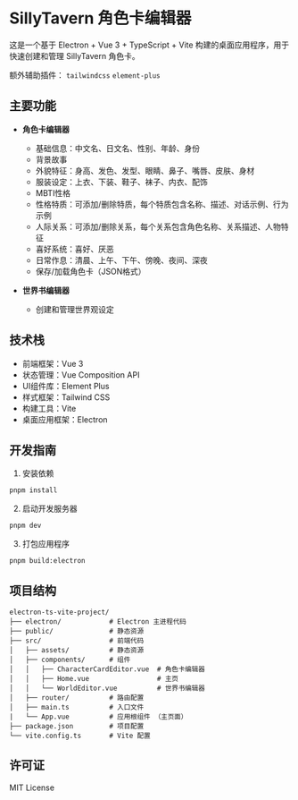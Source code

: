 # SillyTavern 角色卡编辑器

这是一个基于 Electron + Vue 3 + TypeScript + Vite 构建的桌面应用程序，用于快速创建和管理 SillyTavern 角色卡。

额外辅助插件： `tailwindcss` `element-plus`

## 主要功能

- **角色卡编辑器**
  - 基础信息：中文名、日文名、性别、年龄、身份
  - 背景故事
  - 外貌特征：身高、发色、发型、眼睛、鼻子、嘴唇、皮肤、身材
  - 服装设定：上衣、下装、鞋子、袜子、内衣、配饰
  - MBTI性格
  - 性格特质：可添加/删除特质，每个特质包含名称、描述、对话示例、行为示例
  - 人际关系：可添加/删除关系，每个关系包含角色名称、关系描述、人物特征
  - 喜好系统：喜好、厌恶
  - 日常作息：清晨、上午、下午、傍晚、夜间、深夜
  - 保存/加载角色卡（JSON格式）

- **世界书编辑器**
  - 创建和管理世界观设定

## 技术栈

- 前端框架：Vue 3
- 状态管理：Vue Composition API
- UI组件库：Element Plus
- 样式框架：Tailwind CSS
- 构建工具：Vite
- 桌面应用框架：Electron

## 开发指南

1. 安装依赖
```bash
pnpm install
```

2. 启动开发服务器
```bash
pnpm dev
```

3. 打包应用程序
```bash
pnpm build:electron
```

## 项目结构

```
electron-ts-vite-project/
├── electron/            # Electron 主进程代码
├── public/              # 静态资源
├── src/                 # 前端代码
│   ├── assets/          # 静态资源
│   ├── components/      # 组件
│   │   ├── CharacterCardEditor.vue  # 角色卡编辑器
│   │   ├── Home.vue                 # 主页     
│   │   └── WorldEditor.vue          # 世界书编辑器
│   ├── router/          # 路由配置
│   ├── main.ts          # 入口文件
|   └── App.vue          # 应用根组件 （主页面） 
├── package.json         # 项目配置
└── vite.config.ts       # Vite 配置
```

## 许可证

MIT License
